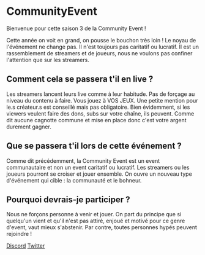 ﻿# CommunityEvent

Bienvenue pour cette saison 3 de la Community Event !

Cette année on voit en grand, on pousse le bouchon très loin ! Le noyau de l'événement ne change pas. Il n'est toujours pas caritatif ou
lucratif. Il est un rassemblement de streamers et de joueurs, nous ne voulons pas confiner l'attention que sur les streamers.

## Comment cela se passera t'il en live ?

Les streamers lancent leurs live comme à leur habitude. Pas de forçage au niveau du contenu à faire. Vous jouez à VOS JEUX. Une petite
mention pour le.s créateur.s est conseillé mais pas obligatoire. Bien évidemment, si les viewers veulent faire des dons, subs sur votre
chaîne, ils peuvent. Comme dit aucune cagnotte commune et mise en place donc c'est votre argent durement gagner.

## Que se passera t'il lors de cette événement ?

Comme dit précédemment, la Community Event est un event communautaire et non un event caritatif ou lucratif. Les streamers ou les joueurs
pourront se croiser et jouer ensemble. On ouvre un nouveau type d'événement qui cible : la communauté et le bohneur.

## Pourquoi devrais-je participer ?

Nous ne forçons personne à venir et jouer. On part du principe que si quelqu'un vient et qu'il n'est pas attiré, enjoué et motivé pour ce
genre d'event, vaut mieux s'abstenir. Par contre, toutes personnes hypés peuvent rejoindre !

[Discord]()
[Twitter]()
